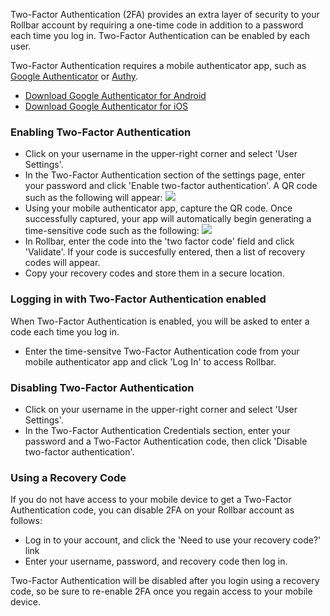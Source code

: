 Two-Factor Authentication (2FA) provides an extra layer of security to your Rollbar account by
requiring a one-time code in addition to a password each time you log in. Two-Factor Authentication
can be enabled by each user.

Two-Factor Authentication requires a mobile authenticator app, such as
[Google Authenticator](https://play.google.com/store/apps/details?id=com.google.android.apps.authenticator2&hl=en)
or [Authy](https://www.authy.com/).

* [Download Google Authenticator for Android](https://play.google.com/store/apps/details?id=com.google.android.apps.authenticator2&hl=en)
* [Download Google Authenticator for iOS](https://itunes.apple.com/us/app/google-authenticator/id388497605)

### Enabling Two-Factor Authentication

* Click on your username in the upper-right corner and select 'User Settings'.
* In the Two-Factor Authentication section of the settings page, enter your password and click
  'Enable two-factor authentication'.  A QR code such as the following will appear:
  ![](https://d26gfdfi90p7cf.cloudfront.net/Screen-Shot-2016-06-07-at-25634-PM.153551.o.png)
* Using your mobile authenticator app, capture the QR code. Once successfully captured, your app
  will automatically begin generating a time-sensitive code such as the following:
  ![](https://d26gfdfi90p7cf.cloudfront.net/IMG_1857.153553.o.png)
* In Rollbar, enter the code into the 'two factor code' field and click 'Validate'. If your code is
  succesfully entered, then a list of recovery codes will appear.
* Copy your recovery codes and store them in a secure location.

### Logging in with Two-Factor Authentication enabled

When Two-Factor Authentication is enabled, you will be asked to enter a code each time you log in.

* Enter the time-sensitve Two-Factor Authentication code from your mobile authenticator app and click
  'Log In' to access Rollbar.

### Disabling Two-Factor Authentication

* Click on your username in the upper-right corner and select 'User Settings'.
* In the Two-Factor Authentication Credentials section, enter your password and a Two-Factor
  Authentication code, then click 'Disable two-factor authentication'.

### Using a Recovery Code

If you do not have access to your mobile device to get a Two-Factor Authentication code, you can
disable 2FA on your Rollbar account as follows:

* Log in to your account, and click the 'Need to use your recovery code?' link
* Enter your username, password, and recovery code then log in.

Two-Factor Authentication will be disabled after you login using a recovery code, so be sure to
re-enable 2FA once you regain access to your mobile device.
